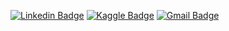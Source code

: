 [![Linkedin Badge](https://img.shields.io/badge/-Lucas%20Hernandes-0e76a8?style=flat-square&logo=Linkedin&logoColor=white&textColor=white&link=https://www.linkedin.com/in/lhnds)](https://www.linkedin.com/in/lhnds/)
[![Kaggle Badge](https://img.shields.io/badge/-Lucas%20Hernandes-55ACEE?style=flat-square&logo=Kaggle&logoColor=white&textColor=white&link=https://www.kaggle.com/lhnds97)](https://www.kaggle.com/lhnds97)
[![Gmail Badge](https://img.shields.io/badge/-lhnds97@pm.me-D44638?style=flat-square&logo=Gmail&logoColor=white&textcolor=white&link=mailto:lhnds97@pm.me)](mailto:lhnds97@pm.me)
